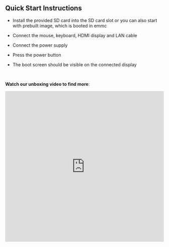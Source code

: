 ## Quick Start Instructions 

- Install the provided SD card into the SD card slot or you can also start with prebuilt image, which is booted in emmc

- Connect the mouse, keyboard, HDMI display and LAN cable

- Connect the power supply

- Press the power button 

- The boot screen should be visible on the connected display

  <br>

**Watch our unboxing video to find more**:
<center>
<iframe
    width="100%"
    height="480"
    src="https://www.youtube.com/embed/Axp5oOVpnDE"
    frameborder="0"
    allow="autoplay; encrypted-media"
    allowfullscreen
>
</iframe>
</center>

